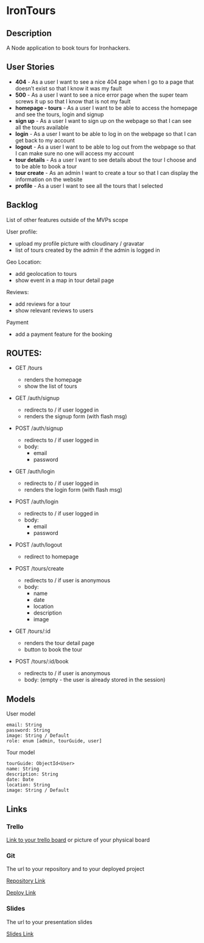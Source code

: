 # IronTours

## Description

A Node application to book tours for Ironhackers.
 
## User Stories

- **404** - As a user I want to see a nice 404 page when I go to a page that doesn’t exist so that I know it was my fault 
- **500** - As a user I want to see a nice error page when the super team screws it up so that I know that is not my fault
- **homepage - tours** - As a user I want to be able to access the homepage and see the tours, login and signup
- **sign up** - As a user I want to sign up on the webpage so that I can see all the tours available
- **login** - As a user I want to be able to log in on the webpage so that I can get back to my account
- **logout** - As a user I want to be able to log out from the webpage so that I can make sure no one will access my account
- **tour details** - As a user I want to see details about the tour I choose and to be able to book a tour
- **tour create** - As an admin I want to create a tour so that I can display the information on the website
- **profile** - As a user I want to see all the tours that I selected

## Backlog

List of other features outside of the MVPs scope

User profile:
- upload my profile picture with cloudinary / gravatar
- list of tours created by the admin if the admin is logged in

Geo Location:
- add geolocation to tours 
- show event in a map in tour detail page

Reviews:
- add reviews for a tour
- show relevant reviews to users

Payment
- add a payment feature for the booking

## ROUTES:

- GET /tours
  - renders the homepage
  - show the list of tours
- GET /auth/signup
  - redirects to / if user logged in
  - renders the signup form (with flash msg)
- POST /auth/signup
  - redirects to / if user logged in
  - body:
    - email
    - password
- GET /auth/login
  - redirects to / if user logged in
  - renders the login form (with flash msg)
- POST /auth/login
  - redirects to / if user logged in
  - body:
    - email
    - password
- POST /auth/logout
  - redirect to homepage 

- POST /tours/create 
  - redirects to / if user is anonymous
  - body: 
    - name
    - date
    - location
    - description
    - image
- GET /tours/:id
  - renders the tour detail page
  - button to book the tour
- POST /tours/:id/book
  - redirects to / if user is anonymous
  - body: (empty - the user is already stored in the session)


## Models

User model
 
```
email: String
password: String
image: String / Default
role: enum [admin, tourGuide, user]
```

Tour model

```
tourGuide: ObjectId<User>
name: String
description: String
date: Date
location: String
image: String / Default 
``` 

## Links

### Trello

[Link to your trello board](https://trello.com/b/fUBvbpg5/kanban-template) or picture of your physical board

### Git

The url to your repository and to your deployed project

[Repository Link](https://github.com/karlajaramillo/irontours)

[Deploy Link](https://irontours.herokuapp.com)

### Slides

The url to your presentation slides

[Slides Link](https://docs.google.com/presentation/d/1ID3YVjUAl_WkPlTbIyOJ54M1rkpECa5a-JcYlxU6Ayk/edit?usp=sharing)


